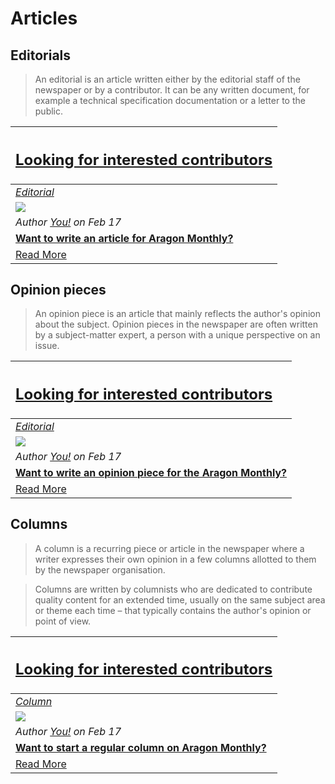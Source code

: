 # Articles

## **Editorials**
> An editorial is an article written either by the editorial staff of the newspaper or by a contributor. It can be any written document,  for example a technical specification documentation or a letter to the public.

[<h2>Looking for interested contributors</h2>](https://monthly.aragon.org/guides/guide_for_submitting_articles/ ) |
:-----------|
[_Editorial_](https://monthly.aragon.org/guides/guide_for_submitting_articles/ ) |
![](../images/monthly_no_image.png) |
_Author [You!](https://monthly.aragon.org/guides/guide_for_submitting_articles/ ) on Feb 17_ |
[**Want to write an article for Aragon Monthly?**](https://monthly.aragon.org/guides/guide_for_submitting_articles/ ) |
[Read More](https://monthly.aragon.org/guides/guide_for_submitting_articles/ ) |

## **Opinion pieces**
> An opinion piece is an article that mainly reflects the author's opinion about the subject. Opinion pieces in the newspaper are often written by a subject-matter expert, a person with a unique perspective on an issue.

[<h2>Looking for interested contributors</h2>](https://monthly.aragon.org/guides/guide_for_submitting_articles/ ) |
:-----------|
[_Editorial_](https://monthly.aragon.org/guides/guide_for_submitting_articles/ ) |
![](../images/monthly_no_image.png) |
_Author [You!](https://monthly.aragon.org/guides/guide_for_submitting_articles/ ) on Feb 17_ |
[**Want to write an opinion piece for the Aragon Monthly?**](https://monthly.aragon.org/guides/guide_for_submitting_articles/) |
[Read More](https://monthly.aragon.org/guides/guide_for_submitting_articles/ ) |

## **Columns**
> A column is a recurring piece or article in the newspaper where a writer expresses their own opinion in a few columns allotted to them by the newspaper organisation.

> Columns are written by columnists who are dedicated to contribute quality content for an extended time, usually on the same subject area or theme each time – that typically contains the author's opinion or point of view.

[<h2>Looking for interested contributors</h2>](https://monthly.aragon.org/guides/guide_for_submitting_articles/ ) |
:-----------|
[_Column_](#columns) |
![](../images/monthly_no_image.png) |
_Author [You!](https://monthly.aragon.org/guides/guide_for_submitting_articles/) on Feb 17_ |
[**Want to start a regular column on Aragon Monthly?**](https://monthly.aragon.org/guides/guide_for_submitting_articles/ ) |
[Read More](https://monthly.aragon.org/guides/guide_for_submitting_articles/ ) |
